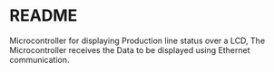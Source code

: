 # README

Microcontroller for displaying Production line status over a LCD, 
The Microcontroller receives the Data to be displayed using Ethernet communication.
